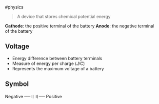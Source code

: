 #physics 

> A device that stores chemical potential energy

**Cathode**: the positive terminal of the battery
**Anode**: the negative terminal of the battery

## Voltage
- Energy difference between battery terminals
- Measure of energy per charge (*J/C*)
- Represents the maximum voltage of a battery

## Symbol
Negative ──〢〢── Positive
